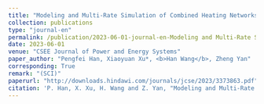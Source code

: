```yaml
---
title: "Modeling and Multi-Rate Simulation of Combined Heating Networks and Power to Hydrogen With Waste Heat Recovery"
collection: publications
type: "journal-en"
permalink: /publication/2023-06-01-journal-en-Modeling and Multi-Rate Simulation of Combined Heating Networks and Power to Hydrogen With Waste Heat Recovery
date: 2023-06-01
venue: "CSEE Journal of Power and Energy Systems"
paper_author: "Pengfei Han, Xiaoyuan Xu*, <b>Han Wang</b>, Zheng Yan"
corresponding: True
remark: "(SCI)"
paperurl: "http://downloads.hindawi.com/journals/jcse/2023/3373863.pdf"
citation: 'P. Han, X. Xu, H. Wang and Z. Yan, "Modeling and Multi-Rate Simulation of Combined Heating Networks and Power to Hydrogen With Waste Heat Recovery," <i>CSEE Journal of Power and Energy Systems</i>, 2023. (Accept)'
---
```

